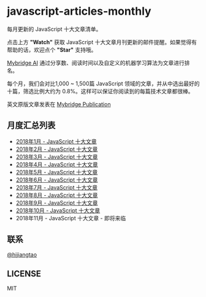 # javascript-articles-monthly

每月更新的 JavaScript 十大文章清单。

点击上方 **"Watch"** 获取 JavaScript 十大文章月刊更新的邮件提醒。如果觉得有帮助的话，欢迎点个 **"Star"** 支持哦。

[Mybridge AI](https://www.mybridge.co) 通过分享数、阅读时间以及自定义的机器学习算法为文章进行排名。

每个月，我们会对比1,000 ~ 1,500篇 JavaScript 领域的文章，并从中选出最好的十篇，筛选比例大约为 0.8%。这样可以保证你阅读到的每篇技术文章都很棒。

英文原版文章发表在 [Mybridge Publication](https://medium.mybridge.co)

## 月度汇总列表

* [2018年1月 - JavaScript 十大文章](./2018/02.md)
* [2018年2月 - JavaScript 十大文章](./2018/03.md)
* [2018年3月 - JavaScript 十大文章](./2018/04.md)
* [2018年4月 - JavaScript 十大文章](./2018/05.md)
* [2018年5月 - JavaScript 十大文章](./2018/06.md)
* [2018年6月 - JavaScript 十大文章](./2018/07.md)
* [2018年7月 - JavaScript 十大文章](./2018/08.md)
* [2018年8月 - JavaScript 十大文章](./2018/09.md)
* [2018年9月 - JavaScript 十大文章](./2018/10.md)
* [2018年10月 - JavaScript 十大文章](./2018/11.md)
* 2018年11月 - JavaScript 十大文章 - 即将来临

## 联系

[@hijiangtao](https://github.com/hijiangtao)

## LICENSE

MIT
